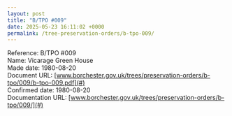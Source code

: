 ```yaml
---
layout: post
title: "B/TPO #009"
date: 2025-05-23 16:11:02 +0000
permalink: /tree-preservation-orders/b-tpo-009/
---
```


Reference: B/TPO #009 <br/>
Name: Vicarage Green House<br/>
Made date: 1980-08-20<br/>
Document URL: [www.borchester.gov.uk/trees/preservation-orders/b-tpo/009/b-tpo-009.pdf](#)<br/>
Confirmed date: 1980-08-20<br/>
Documentation URL: [www.borchester.gov.uk/trees/preservation-orders/b-tpo/009/](#)<br/>
